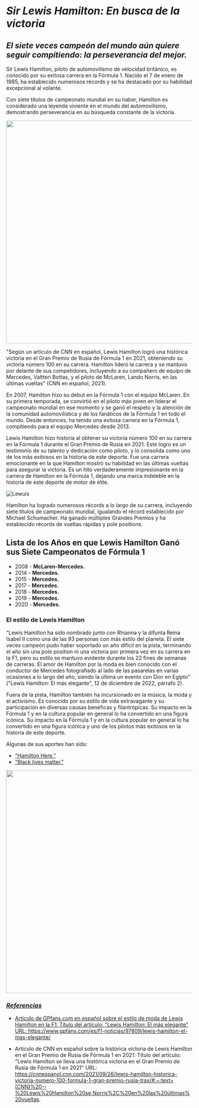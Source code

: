 #  ***Sir Lewis Hamilton: En busca de la victoria***

## ***El siete veces campeón del mundo aún quiere seguir compitiendo: la perseverancia del mejor.***

Sir Lewis Hamilton, piloto de automovilismo de velocidad británico, es conocido por su exitosa carrera en la Fórmula 1. Nacido el 7 de enero de 1985, ha establecido numerosos récords y se ha destacado por su habilidad excepcional al volante. 

Con siete títulos de campeonato mundial en su haber, Hamilton es considerado una leyenda viviente en el mundo del automovilismo, demostrando perseverancia en su búsqueda constante de la victoria.

<img src="https://www.eluniverso.com/resizer/ux2d-ESvsX2kV0XMc3kJsi8_KuI=/0x0:3309x2410/920x670/filters:quality(70)/cloudfront-us-east-1.images.arcpublishing.com/eluniverso/3VH46OASMBLHZJ6WWQ7VVHCRV4.jpg" width="600">


 
"Según un artículo de CNN en español, Lewis Hamilton logró una histórica victoria en el Gran Premio de Rusia de Fórmula 1 en 2021, obteniendo su victoria número 100 en su carrera. Hamilton lideró la carrera y se mantuvo por delante de sus competidores, incluyendo a su compañero de equipo de Mercedes, Valtteri Bottas, y el piloto de McLaren, Lando Norris, en las últimas vueltas" (CNN en español, 2021).
  
En 2007, Hamilton hizo su debut en la Fórmula 1 con el equipo McLaren. En su primera temporada, se convirtió en el piloto más joven en liderar el campeonato mundial en ese momento y se ganó el respeto y la atención de la comunidad automovilística y de los fanáticos de la Fórmula 1 en todo el mundo. Desde entonces, ha tenido una exitosa carrera en la Fórmula 1, compitiendo para el equipo Mercedes desde 2013.
 
 Lewis Hamilton hizo historia al obtener su victoria número 100 en su carrera en la Fórmula 1 durante el Gran Premio de Rusia en 2021. Este logro es un testimonio de su talento y dedicación como piloto, y lo consolida como uno de los más exitosos en la historia de este deporte. Fue una carrera emocionante en la que Hamilton mostró su habilidad en las últimas vueltas para asegurar la victoria. Es un hito verdaderamente impresionante en la carrera de Hamilton en la Fórmula 1, dejando una marca indeleble en la historia de este deporte de motor de élite.

![Lewuis](https://user-images.githubusercontent.com/129206978/231617826-36244c00-1089-49be-9a3d-2294364265a4.png)

 Hamilton ha logrado numerosos récords a lo largo de su carrera, incluyendo siete títulos de campeonato mundial, igualando el récord establecido por Michael Schumacher. Ha ganado múltiples Grandes Premios y ha establecido récords de vueltas rápidas y pole positions. 
 
 ## Lista de los Años en que Lewis Hamilton Ganó sus Siete Campeonatos de Fórmula 1
 
* 2008 - **McLaren-Mercedes.**
* 2014 - **Mercedes.**
* 2015 - **Mercedes.**
* 2017 - **Mercedes.**
* 2018 - **Mercedes.**
* 2019 - **Mercedes.**
* 2020 - **Mercedes.**
 
 ### El estilo de Lewis Hamilton
 
 "Lewis Hamilton ha sido nombrado junto con Rhianna y la difunta Reina Isabel II como una de las 93 personas con más estilo del planeta. El siete veces campeón pudo haber soportado un año difícil en la pista, terminando el año sin una pole position ni una victoria por primera vez en su carrera en la F1, pero su estilo se mantuvo evidente durante los 22 fines de semanas de carreras. El amor de Hamilton por la moda es bien conocido con el conductor de Mercedes fotografiado al lado de las pasarelas en varias ocasiones a lo largo del año, siendo la última un evento con Dior en Egipto" ("Lewis Hamilton: El más elegante", 12 de diciembre de 2022, párrafo 2).
 
 Fuera de la pista, Hamilton también ha incursionado en la música, la moda y el activismo. Es conocido por su estilo de vida extravagante y su participación en diversas causas benéficas y filantrópicas. Su impacto en la Fórmula 1 y en la cultura popular en general lo ha convertido en una figura icónica. Su impacto en la Fórmula 1 y en la cultura popular en general lo ha convertido en una figura icónica y uno de los pilotos más exitosos en la historia de este deporte.
 
Algunas de sus aportes han sido: 

 * ["Hamilton Here."](https://www.youtube.com/watch?v=hYYaePzedbE)
 * ["Black lives matter."](https://www.youtube.com/watch?v=Qepog4PaeI8)

<p align="center"><a href="https://www.youtube.com/watch?v=79Nx9VP5ztY"> <img src="https://pbs.twimg.com/media/FqNFz-NXgAEBXyf.jpg" width="600">
  
  ### ***Referencias***
  
  * Artículo de GPfans.com en español sobre el estilo de moda de Lewis Hamilton en la F1:
Título del artículo: "Lewis Hamilton: El más elegante"
URL: https://www.gpfans.com/es/f1-noticias/97809/lewis-hamilton-el-mas-elegante/
 
  * Artículo de CNN en español sobre la histórica victoria de Lewis Hamilton en el Gran Premio de Rusia de Fórmula 1 en 2021:
Título del artículo: "Lewis Hamilton se lleva una histórica victoria en el Gran Premio de Rusia de Fórmula 1 en 2021"
URL: https://cnnespanol.cnn.com/2021/09/26/lewis-hamilton-historica-victoria-numero-100-formula-1-gran-premio-rusia-trax/#:~:text=(CNN)%20--%20Lewis%20Hamilton%20se,Norris%2C%20en%20las%20últimas%20vueltas.
  
 
